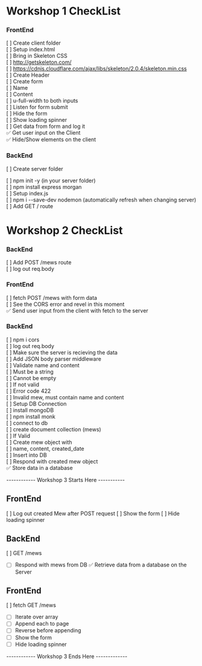 # Workshop 1 CheckList

### FrontEnd

[ ] Create client folder <br>
[ ] Setup index.html <br>
[ ] Bring in Skeleton CSS <br>
[ ] http://getskeleton.com/ <br>
[ ] https://cdnjs.cloudflare.com/ajax/libs/skeleton/2.0.4/skeleton.min.css <br>
[ ] Create Header <br>
[ ] Create form <br>
[ ] Name <br>
[ ] Content <br>
[ ] u-full-width to both inputs <br>
[ ] Listen for form submit <br>
[ ] Hide the form <br>
[ ] Show loading spinner <br>
[ ] Get data from form and log it <br>
✅ Get user input on the Client <br>
✅ Hide/Show elements on the client <br>

### BackEnd

[ ] Create server folder <br>

[ ] npm init -y (in your server folder) <br>
[ ] npm install express morgan <br>
[ ] Setup index.js <br>
[ ] npm i --save-dev nodemon (automatically refresh when changing server) <br>
[ ] Add GET / route <br>


# Workshop 2 CheckList

### BackEnd

[ ] Add POST /mews route <br>
[ ] log out req.body <br>

### FrontEnd

[ ] fetch POST /mews with form data <br>
[ ] See the CORS error and revel in this moment <br>
✅ Send user input from the client with fetch to the server <br>

### BackEnd

[ ] npm i cors <br>
[ ] log out req.body <br>
[ ] Make sure the server is recieving the data <br>
[ ] Add JSON body parser middleware <br>
[ ] Validate name and content <br>
[ ] Must be a string <br>
[ ] Cannot be empty <br>
[ ] If not valid <br>
[ ] Error code 422 <br>
[ ] Invalid mew, must contain name and content <br>
[ ] Setup DB Connection <br>
[ ] install mongoDB <br>
[ ] npm install monk <br>
[ ] connect to db <br>
[ ] create document collection (mews) <br>
[ ] If Valid <br>
[ ] Create mew object with <br>
[ ] name, content, created_date <br>
[ ]  Insert into DB <br>
[ ] Respond with created mew object <br>
✅ Store data in a database <br>


------------ Workshop 3 Starts Here -----------

## FrontEnd 
[ ] Log out created Mew after POST request
[ ] Show the form
[ ] Hide loading spinner

## BackEnd
[ ] GET /mews
- [ ] Respond with mews from DB
✅ Retrieve data from a database on the Server

## FrontEnd 
[ ] fetch GET /mews
- [ ] Iterate over array
- [ ] Append each to page
- [ ] Reverse before appending
- [ ] Show the form
- [ ] Hide loading spinner

------------ Workshop 3 Ends Here -------------